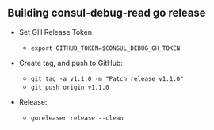## Building consul-debug-read go release

* Set GH Release Token
  * `export GITHUB_TOKEN=$CONSUL_DEBUG_GH_TOKEN`

* Create tag, and push to GitHub: 
  * `git tag -a v1.1.0 -m "Patch release v1.1.0"`
  * `git push origin v1.1.0`

* Release:
  * `goreleaser release --clean`